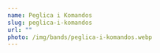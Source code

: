 ```yaml
---
name: Peglica i Komandos
slug: peglica-i-komandos
url: ""
photo: /img/bands/peglica-i-komandos.webp
---
```


